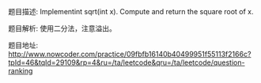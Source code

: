﻿题目描述:
Implementint sqrt(int x).
Compute and return the square root of x.

题目解析:
使用二分法，注意溢出。

题目地址:
http://www.nowcoder.com/practice/09fbfb16140b40499951f55113f2166c?tpId=46&tqId=29109&rp=4&ru=/ta/leetcode&qru=/ta/leetcode/question-ranking